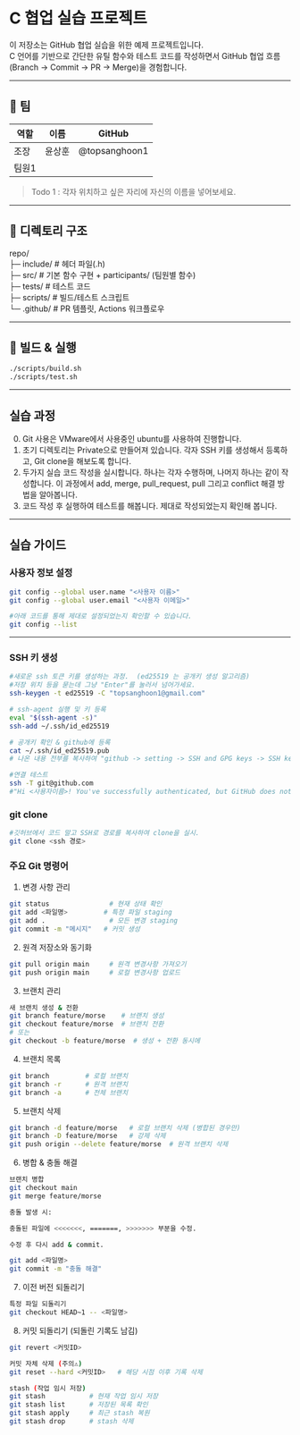 # C 협업 실습 프로젝트

이 저장소는 GitHub 협업 실습을 위한 예제 프로젝트입니다.  
C 언어를 기반으로 간단한 유틸 함수와 테스트 코드를 작성하면서 GitHub 협업 흐름(Branch → Commit → PR → Merge)을 경험합니다.

---

## 👥 팀
| 역할 | 이름 | GitHub |
|------|------|--------|
| 조장 | 윤상훈 | @topsanghoon1 |
| 팀원1 |  |  |

> Todo 1 : 각자 위치하고 싶은 자리에 자신의 이름을 넣어보세요.

---

## 📂 디렉토리 구조
repo/   
├─ include/ # 헤더 파일(.h)   
├─ src/ # 기본 함수 구현 + participants/ (팀원별 함수)   
├─ tests/ # 테스트 코드   
├─ scripts/ # 빌드/테스트 스크립트   
└─ .github/ # PR 템플릿, Actions 워크플로우   

---

## 🚀 빌드 & 실행
```bash
./scripts/build.sh
./scripts/test.sh
```

---

## 실습 과정

0. Git 사용은 VMware에서 사용중인 ubuntu를 사용하여 진행합니다.
1. 초기 디렉토리는 Private으로 만들어져 있습니다. 각자 SSH 키를 생성해서 등록하고, Git clone을 해보도록 합니다.
2. 두가지 실습 코드 작성을 실시합니다. 하나는 각자 수행하며, 나머지 하나는 같이 작성합니다. 이 과정에서 add, merge, pull_request, pull 그리고 conflict 해결 방법을 알아봅니다.
3. 코드 작성 후 실행하여 테스트를 해봅니다. 제대로 작성되었는지 확인해 봅니다.

---

## 실습 가이드

### 사용자 정보 설정

``` bash
git config --global user.name "<사용자 이름>"
git config --global user.email "<사용자 이메일>"

#아래 코드를 통해 제대로 설정되었는지 확인할 수 있습니다.
git config --list
```

---

### SSH 키 생성

``` bash
#새로운 ssh 토큰 키를 생성하는 과정.  (ed25519 는 공개키 생성 알고리즘)
#저장 위치 등을 묻는데 그냥 "Enter"를 눌러서 넘어가세요.
ssh-keygen -t ed25519 -C "topsanghoon1@gmail.com"

# ssh-agent 실행 및 키 등록
eval "$(ssh-agent -s)"
ssh-add ~/.ssh/id_ed25519

# 공개키 확인 & github에 등록
cat ~/.ssh/id_ed25519.pub
# 나온 내용 전부를 복사하여 "github -> setting -> SSH and GPG keys -> SSH keys에 추가" 에 넣어 저장합니다.

#연결 테스트
ssh -T git@github.com
#"Hi <사용자이름>! You've successfully authenticated, but GitHub does not provide shell access." 가 나오면 성공

```

### git clone

``` bash
#깃허브에서 코드 말고 SSH로 경로를 복사하여 clone을 실시.
git clone <ssh 경로>
```

### 주요 Git 명령어

1. 변경 사항 관리
```bash
git status               # 현재 상태 확인
git add <파일명>         # 특정 파일 staging
git add .                # 모든 변경 staging
git commit -m "메시지"   # 커밋 생성
```

2. 원격 저장소와 동기화
```bash
git pull origin main     # 원격 변경사항 가져오기
git push origin main     # 로컬 변경사항 업로드
```

3. 브랜치 관리
```bash
새 브랜치 생성 & 전환
git branch feature/morse    # 브랜치 생성
git checkout feature/morse  # 브랜치 전환
# 또는
git checkout -b feature/morse  # 생성 + 전환 동시에
```

4. 브랜치 목록
```bash
git branch         # 로컬 브랜치
git branch -r      # 원격 브랜치
git branch -a      # 전체 브랜치
```

5. 브랜치 삭제
```bash
git branch -d feature/morse   # 로컬 브랜치 삭제 (병합된 경우만)
git branch -D feature/morse   # 강제 삭제
git push origin --delete feature/morse  # 원격 브랜치 삭제
```

6. 병합 & 충돌 해결
```bash
브랜치 병합
git checkout main
git merge feature/morse

충돌 발생 시:

충돌된 파일에 <<<<<<<, =======, >>>>>>> 부분을 수정.

수정 후 다시 add & commit.

git add <파일명>
git commit -m "충돌 해결"
```

7. 이전 버전 되돌리기
```bash
특정 파일 되돌리기
git checkout HEAD~1 -- <파일명>
```

8. 커밋 되돌리기 (되돌린 기록도 남김)
```bash
git revert <커밋ID>

커밋 자체 삭제 (주의⚠)
git reset --hard <커밋ID>   # 해당 시점 이후 기록 삭제

stash (작업 임시 저장)
git stash           # 현재 작업 임시 저장
git stash list      # 저장된 목록 확인
git stash apply     # 최근 stash 복원
git stash drop      # stash 삭제
```
